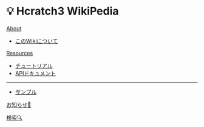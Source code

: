# 💡 Hcratch3 WikiPedia

[About]()

  * [このWikiについて](about.md)

[Resources]()

  * [チュートリアル](tutorial.md)
  * [APIドキュメント](api/index.md)
  - - - -
  * [サンプル](demo/sample.html)

[お知らせ📢](announce.md)

[検索🔍️](search.md)

